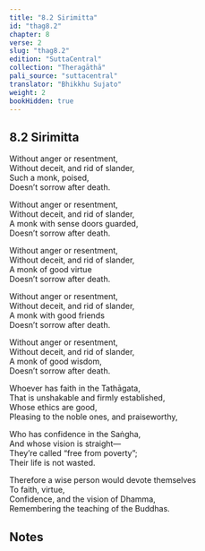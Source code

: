 ```yaml
---
title: "8.2 Sirimitta"
id: "thag8.2"
chapter: 8
verse: 2
slug: "thag8.2"
edition: "SuttaCentral"
collection: "Theragāthā"
pali_source: "suttacentral"
translator: "Bhikkhu Sujato"
weight: 2
bookHidden: true
---
```


## 8.2 Sirimitta  


Without anger or resentment,  
Without deceit, and rid of slander,  
Such a monk, poised,  
Doesn’t sorrow after death.  

Without anger or resentment,  
Without deceit, and rid of slander,  
A monk with sense doors guarded,  
Doesn’t sorrow after death.  

Without anger or resentment,  
Without deceit, and rid of slander,  
A monk of good virtue  
Doesn’t sorrow after death.  

Without anger or resentment,  
Without deceit, and rid of slander,  
A monk with good friends  
Doesn’t sorrow after death.  

Without anger or resentment,  
Without deceit, and rid of slander,  
A monk of good wisdom,  
Doesn’t sorrow after death.  

Whoever has faith in the Tathāgata,  
That is unshakable and firmly established,  
Whose ethics are good,  
Pleasing to the noble ones, and praiseworthy,  

Who has confidence in the Saṅgha,  
And whose vision is straight—  
They’re called “free from poverty”;  
Their life is not wasted.  

Therefore a wise person would devote themselves  
To faith, virtue,  
Confidence, and the vision of Dhamma,  
Remembering the teaching of the Buddhas.

## Notes